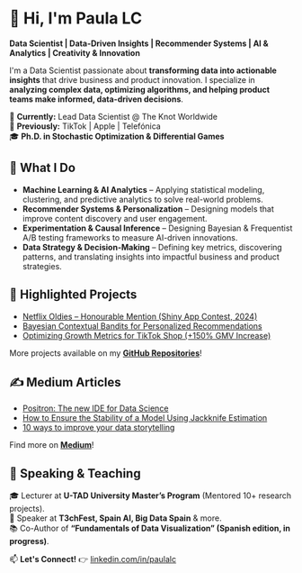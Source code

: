 # 👋 Hi, I'm Paula LC

**Data Scientist | Data-Driven Insights | Recommender Systems | AI & Analytics | Creativity & Innovation**  

I'm a Data Scientist passionate about **transforming data into actionable insights** that drive business and product innovation. I specialize in **analyzing complex data, optimizing algorithms, and helping product teams make informed, data-driven decisions**.  

📍 **Currently:** Lead Data Scientist @ The Knot Worldwide  
🎯 **Previously:** TikTok | Apple | Telefónica  
🎓 **Ph.D. in Stochastic Optimization & Differential Games**  


## 🔬 **What I Do**  
- **Machine Learning & AI Analytics** – Applying statistical modeling, clustering, and predictive analytics to solve real-world problems.
- **Recommender Systems & Personalization** – Designing models that improve content discovery and user engagement.
- **Experimentation & Causal Inference** – Designing Bayesian & Frequentist A/B testing frameworks to measure AI-driven innovations.  
- **Data Strategy & Decision-Making** – Defining key metrics, discovering patterns, and translating insights into impactful business and product strategies.
  


## 📌 **Highlighted Projects**  
- [Netflix Oldies – Honourable Mention (Shiny App Contest, 2024)](https://github.com/PaulaLC/netflix-app)
- [Bayesian Contextual Bandits for Personalized Recommendations](https://paulalcasado.wordpress.com/2018/11/12/recommendation-systems-using-holistic-customer-insights/)
- [Optimizing Growth Metrics for TikTok Shop (+150% GMV Increase)](https://business.tiktokshop.com/uk/seller)

More projects available on my **[GitHub Repositories](https://github.com/paulalc)**!  

## ✍️ **Medium Articles** 
- [Positron: The new IDE for Data Science](https://medium.com/codex/positron-the-new-ide-for-data-science-537e78227440)
- [How to Ensure the Stability of a Model Using Jackknife Estimation](https://medium.com/towards-data-science/how-to-ensure-stability-of-a-model-using-jacknife-estimation-23d0dde2cd1f)
- [10 ways to improve your data storytelling](https://medium.com/@paulalcasado/10-ways-to-improve-your-data-storytelling-ead0dc649d50)

Find more on **[Medium](https://medium.com/@paulalcasado)**!  

## 🎤 **Speaking & Teaching**  
🎓 Lecturer at **U-TAD University Master’s Program** (Mentored 10+ research projects).  
🎤 Speaker at **T3chFest, Spain AI, Big Data Spain** & more.  
📚 Co-Author of **“Fundamentals of Data Visualization” (Spanish edition, in progress)**.  



📫 **Let's Connect!** 👉 [linkedin.com/in/paulalc](https://www.linkedin.com/in/paulalc)
